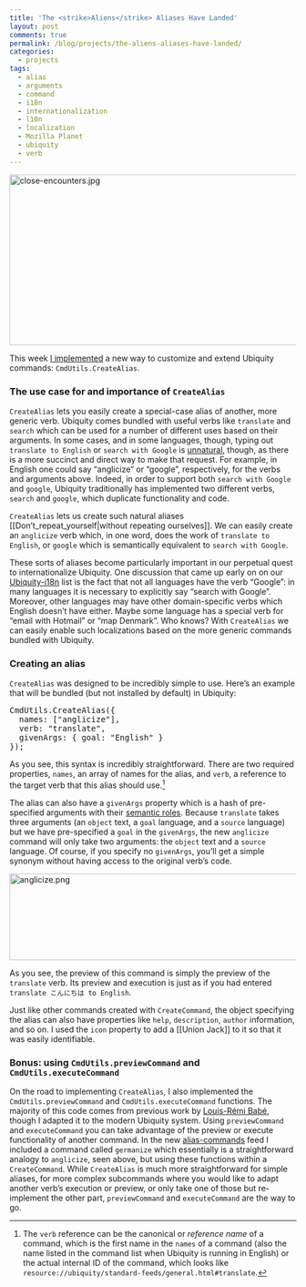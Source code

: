 ```yaml
---
title: 'The <strike>Aliens</strike> Aliases Have Landed'
layout: post
comments: true
permalink: /blog/projects/the-aliens-aliases-have-landed/
categories:
  - projects
tags:
  - alias
  - arguments
  - command
  - i18n
  - internationalization
  - l10n
  - localization
  - Mozilla Planet
  - ubiquity
  - verb
---
```

<img src="http://mitcho.com/blog/wp-content/uploads/2009/09/close-encounters.jpg" alt="close-encounters.jpg" border="0" width="640" height="300" />

This week [I implemented][1] a new way to customize and extend Ubiquity commands: `CmdUtils.CreateAlias`.

### The use case for and importance of `CreateAlias`

`CreateAlias` lets you easily create a special-case alias of another, more generic verb. Ubiquity comes bundled with useful verbs like `translate` and `search` which can be used for a number of different uses based on their arguments. In some cases, and in some languages, though, typing out `translate to English` or `search with Google` is [unnatural][2], though, as there is a more succinct and direct way to make that request. For example, in English one could say &#8220;anglicize&#8221; or &#8220;google&#8221;, respectively, for the verbs and arguments above. Indeed, in order to support both `search with Google` and `google`, Ubiquity traditionally has implemented two different verbs, `search` and `google`, which duplicate functionality and code.

`CreateAlias` lets us create such natural aliases [[Don&#8217;t\_repeat\_yourself|without repeating ourselves]]. We can easily create an `anglicize` verb which, in one word, does the work of `translate to English`, or `google` which is semantically equivalent to `search with Google`.

These sorts of aliases become particularly important in our perpetual quest to internationalize Ubiquity. One discussion that came up early on on our [Ubiquity-i18n][3] list is the fact that not all languages have the verb &#8220;Google&#8221;: in many languages it is necessary to explicitly say &#8220;search with Google&#8221;. Moreover, other languages may have other domain-specific verbs which English doesn&#8217;t have either. Maybe some language has a special verb for &#8220;email with Hotmail&#8221; or &#8220;map Denmark&#8221;. Who knows? With `CreateAlias` we can easily enable such localizations based on the more generic commands bundled with Ubiquity.

### Creating an alias

`CreateAlias` was designed to be incredibly simple to use. Here&#8217;s an example that will be bundled (but not installed by default) in Ubiquity:

<pre lang='javascript'>CmdUtils.CreateAlias({
  names: ["anglicize"],
  verb: "translate",
  givenArgs: { goal: "English" }
});
</pre>

As you see, this syntax is incredibly straightforward. There are two required properties, `names`, an array of names for the alias, and `verb`, a reference to the target verb that this alias should use.[^1]

The alias can also have a `givenArgs` property which is a hash of pre-specified arguments with their [semantic roles][4]. Because `translate` takes three arguments (an `object` text, a `goal` language, and a `source` language) but we have pre-specified a `goal` in the `givenArgs`, the new `anglicize` command will only take two arguments: the `object` text and a `source` language. Of course, if you specify no `givenArgs`, you&#8217;ll get a simple synonym without having access to the original verb&#8217;s code.

<img src="http://mitcho.com/blog/wp-content/uploads/2009/09/anglicize1.png" alt="anglicize.png" border="0" width="650" height="152" />

As you see, the preview of this command is simply the preview of the `translate` verb. Its preview and execution is just as if you had entered `translate こんにちは to English`.

Just like other commands created with `CreateCommand`, the object specifying the alias can also have properties like `help`, `description`, `author` information, and so on. I used the `icon` property to add a [[Union Jack]] to it so that it was easily identifiable.

### Bonus: using `CmdUtils.previewCommand` and `CmdUtils.executeCommand`

On the road to implementing `CreateAlias`, I also implemented the `CmdUtils.previewCommand` and `CmdUtils.executeCommand` functions. The majority of this code comes from previous work by [Louis-Rémi Babé][5], though I adapted it to the modern Ubiquity system. Using `previewCommand` and `executeCommand` you can take advantage of the preview or execute functionality of another command. In the new [alias-commands][6] feed I included a command called `germanize` which essentially is a straightforward analogy to `anglicize`, seen above, but using these functions within a `CreateCommand`. While `CreateAlias` is much more straightforward for simple aliases, for more complex subcommands where you would like to adapt another verb&#8217;s execution or preview, or only take one of those but re-implement the other part, `previewCommand` and `executeCommand` are the way to go.

[^1]:    
    The `verb` reference can be the canonical or *reference name* of a command, which is the first name in the `names` of a command (also the name listed in the command list when Ubiquity is running in English) or the actual internal ID of the command, which looks like `resource://ubiquity/standard-feeds/general.html#translate`.

 [1]: http://ubiquity.mozilla.com/trac/ticket/201
 [2]: http://mitcho.com/blog/projects/how-natural-should-a-natural-interface-be/
 [3]: http://groups.google.com/group/ubiquity-i18n
 [4]: https://wiki.mozilla.org/Labs/Ubiquity/Parser_2/Semantic_Roles
 [5]: http://groups.google.com/group/ubiquity-firefox/browse_thread/thread/993411167fc6f165
 [6]: https://ubiquity.mozilla.com/hg/ubiquity-firefox/raw-file/tip/ubiquity/standard-feeds/alias-commands.js
